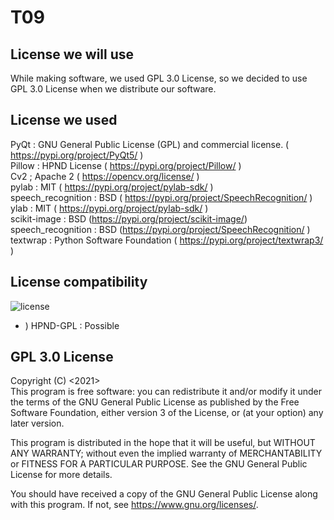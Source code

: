 # T09
## License we will use
While making software, we used GPL 3.0 License, so we decided to use GPL 3.0 License 
when we distribute our software. 

## License we used
PyQt : GNU General Public License (GPL) and commercial license. ( https://pypi.org/project/PyQt5/ )  
Pillow : HPND License ( https://pypi.org/project/Pillow/ )  
Cv2 ;  Apache 2 ( https://opencv.org/license/ )  
pylab : MIT ( https://pypi.org/project/pylab-sdk/ )  
speech_recognition : BSD ( https://pypi.org/project/SpeechRecognition/ )  
ylab : MIT ( https://pypi.org/project/pylab-sdk/ )  
scikit-image : BSD (https://pypi.org/project/scikit-image/)  
speech_recognition : BSD (https://pypi.org/project/SpeechRecognition/ )  
textwrap : Python Software Foundation ( https://pypi.org/project/textwrap3/ )  

## License compatibility

![license](https://user-images.githubusercontent.com/88334213/146419351-41d48d50-a106-4e73-9e15-0432d37e6dc0.jpg)
+ ) HPND-GPL : Possible

## GPL 3.0 License 
Copyright (C) <2021>  
This program is free software: you can redistribute it and/or modify
it under the terms of the GNU General Public License as published by
the Free Software Foundation, either version 3 of the License, or
(at your option) any later version.

This program is distributed in the hope that it will be useful,
but WITHOUT ANY WARRANTY; without even the implied warranty of
MERCHANTABILITY or FITNESS FOR A PARTICULAR PURPOSE.  See the
GNU General Public License for more details.

You should have received a copy of the GNU General Public License
along with this program.  If not, see <https://www.gnu.org/licenses/>.
